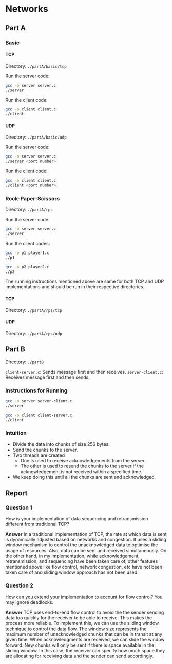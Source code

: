 # Networks

## Part A

### Basic

#### TCP

Directory: `./partA/basic/tcp`

Run the server code:

```bash
gcc -o server server.c
./server
```

Run the client code:

```bash
gcc -o client client.c
./client
```

#### UDP

Directory: `./partA/basic/udp`

Run the server code:

```bash
gcc -o server server.c
./server <port number>
```

Run the client code:

```bash
gcc -o client client.c
./client <port number>
```

### Rock-Paper-Scissors

Directory: `./partA/rps`

Run the server code:

```bash
gcc -o server server.c
./server
```

Run the client codes:

```bash
gcc -o p1 player1.c
./p1
```

```bash
gcc -o p2 player2.c
./p2

```

The running instructions mentioned above are same for both TCP and UDP implementations and should be run in their respective directories.

#### TCP

Directory: `./partA/rps/tcp`

#### UDP

Directory: `./partA/rps/udp`

## Part B

Directory: `./partB`

`client-server.c`: Sends message first and then receives.
`server-client.c`: Receives message first and then sends.

### Instructions for Running

```bash
gcc -o server server-client.c
./server
```

```bash
gcc -o client client-server.c
./client
```

### Intuition

- Divide the data into chunks of size 256 bytes.
- Send the chunks to the server.
- Two threads are created
  - One is used to receive acknowledgements from the server.
  - The other is used to resend the chunks to the server if the acknowledgement is not received within a specified time.
- We keep doing this until all the chunks are sent and acknowledged.

## Report

### Question 1

How is your implementation of data sequencing and retransmission different from traditional TCP?

<b>Answer</b>
In a traditional implementation of TCP, the rate at which data is sent is dynamically adjusted based on networks and congestion. It uses a sliding window mechanism to control the unacknowledged data to optimise the usage of resources. Also, data can be sent and received simultaneously.
On the other hand, in my implementation, while acknowledgement, retransmission, and sequencing have been taken care of, other features mentioned above like flow control, network congestion, etc have not been taken care of and sliding window approach has not been used.

### Question 2

How can you extend your implementation to account for flow control? You may ignore deadlocks.

<b>Answer</b>
TCP uses end-to-end flow control to avoid the the sender sending data too quickly for the receiver to be able to receive. This makes the process more reliable.
To implement this, we can use the sliding window technique to control the data flow. The window size represents the maximum number of unacknowledged chunks that can be in transit at any given time. When acknowledgments are received, we can slide the window forward. New chunks will only be sent if there is space available in the sliding window. In this case, the receiver can specify how much space they are allocating for receiving data and the sender can send accordingly.